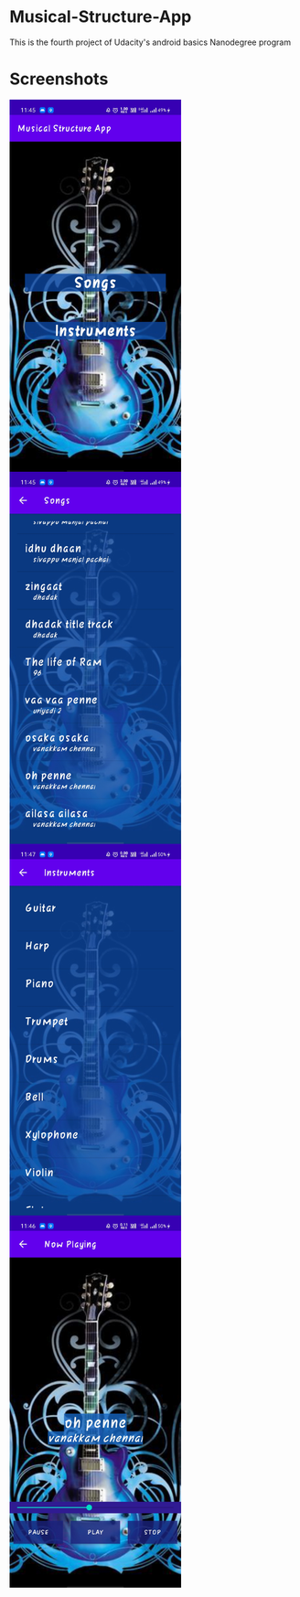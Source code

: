 # Musical-Structure-App
This is the fourth project of Udacity's android basics Nanodegree program


# Screenshots
<a>
  <img align="left" alt="Screenshot_1" src="https://github.com/SreeHaran/Musical-Structure-App/blob/master/assets/Screenshot_1.jpg" width="300px">
</a>
<a>
  <img align="left" alt="Screenshot_2" src="https://github.com/SreeHaran/Musical-Structure-App/blob/master/assets/Screenshot_2.jpg" width="300px">
</a>
<a>
  <img align="left" alt="Screenshot_3" src="https://github.com/SreeHaran/Musical-Structure-App/blob/master/assets/Screenshot_3.jpg" width="300px">
</a>
<a>
  <img align="left" alt="Screenshot_3" src="https://github.com/SreeHaran/Musical-Structure-App/blob/master/assets/Screenshot_4.jpg" width="300px">
</a>
